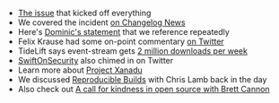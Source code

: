 - [The issue](https://github.com/dominictarr/event-stream/issues/116) that kicked off everything
- We covered the incident [on Changelog News](https://changelog.com/news/the-newest-malware-vector-in-open-source-Lkw4)
- Here's [Dominic's statement](https://gist.github.com/dominictarr/9fd9c1024c94592bc7268d36b8d83b3a) that we reference repeatedly
- Felix Krause had some on-point commentary [on Twitter](https://twitter.com/KrauseFx/status/1067124100332744704)
- TideLift says event-stream gets [2 million downloads per week](https://blog.tidelift.com/event-stream-100-million-downloads-unmaintained-hacked.-now-can-we-pay-the-maintainers)
- [SwiftOnSecurity](https://twitter.com/SwiftOnSecurity/status/1067682759592869889) also chimed in on Twitter
- Learn more about [Project Xanadu](https://en.wikipedia.org/wiki/Project_Xanadu)
- We discussed [Reproducible Builds](https://changelog.com/podcast/237) with Chris Lamb back in the day
- Also check out [A call for kindness in open source with Brett Cannon](https://changelog.com/podcast/318)